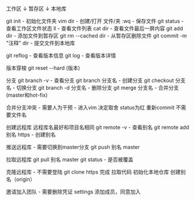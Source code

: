 工作区
↓
暂存区
↓
本地库


git init - 初始化文件夹
vim dir - 创建/打开 文件/夹
:wq - 保存文件
git status - 查看工作区文件状态
ll - 查看文件列表
cat dir - 查看文件最后一屏内容
git add dir - 添加文件到暂存区
git rm --cached dir - 从暂存区删除文件
git commit -m "注释" dir - 提交文件到本地库

git reflog - 查看版本信息
git log - 查看版本详情

版本穿梭
git reset --hard (版本)

分支
git branch -v - 查看分支
git branch 分支名 - 创建分支
git checkout 分支名 - 切换分支
git branch -d 分支名 - 删除分支
git merge 分支名 - 合并分支(master和hot-fix)

合并分支冲突 - 需要人为干预 - 进入vim 决定取舍
status为红
重新commit 不需要文件名

创建远程库
远程库名最好和项目名相同
git remote -v - 查看别名
git remote add 别名 https - 创建别名

推送远程库 - 需要切换到master分支
git push 别名 master

拉取远程库
git pull 别名 master
git status - 是否被覆盖

克隆远程库 - 不需要登陆
git clone https
完成 拉取代码 初始化本地仓库 创建别名（origin）

邀请加入团队 - 需要删除凭证
settings 添加成员，同意加入

